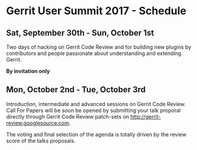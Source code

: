 # Gerrit User Summit 2017 - Schedule

## Sat, September 30th - Sun, October 1st

Two days of hacking on Gerrit Code Review and for building new plugins
by contributors and people passionate about understanding and extending Gerrit.

__By invitation only__

## Mon, October 2nd - Tue, October 3rd

Introduction, intermediate and advanced sessions on Gerrit Code Review.
Call For Papers will be soon be opened by submitting your talk proporal
directly through Gerrit Code Review patch-sets on http://gerrit-review.googlesource.com.

The voting and final selection of the agenda is totally driven by
the review score of the talks proposals.
